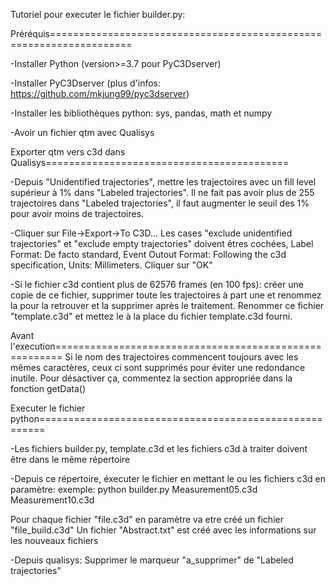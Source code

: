 Tutoriel pour executer le fichier builder.py:

Préréquis====================================================================

-Installer Python (version>=3.7 pour PyC3Dserver)

-Installer PyC3Dserver <pip install pyc3dserver> (plus d'infos: https://github.com/mkjung99/pyc3dserver)

-Installer les bibliothèques python: sys, pandas, math et numpy

-Avoir un fichier qtm avec Qualisys


Exporter qtm vers c3d dans Qualisys==========================================

-Depuis "Unidentified trajectories", mettre les trajectoires avec un fill level supérieur à 1% dans "Labeled trajectories". Il ne fait pas avoir plus de 255 trajectoires dans "Labeled trajectories", il faut augmenter le seuil des 1% pour avoir moins de trajectoires.

-Cliquer sur File->Export->To C3D... Les cases "exclude unidentified trajectories" et "exclude empty trajectories" doivent êtres cochées, Label Format: De facto standard, Event Outout Format: Following the c3d specification, Units: Millimeters. Cliquer sur "OK"

-Si le fichier c3d contient plus de 62576 frames (en 100 fps): créer une copie de ce fichier, supprimer toute les trajectoires à part une et renommez la pour la retrouver et la supprimer après le traitement. Renommer ce fichier "template.c3d" et mettez le à la place du fichier template.c3d fourni.


Avant l'execution=======================================================
Si le nom des trajectoires commencent toujours avec les mêmes caractères, ceux ci sont supprimés pour éviter une redondance inutile. Pour désactiver ça, commentez la section appropriée dans la fonction getData()


Executer le fichier python=======================================================

-Les fichiers builder.py, template.c3d et les fichiers c3d à traiter doivent être dans le même répertoire

-Depuis ce répertoire, éxecuter le fichier en mettant le ou les fichiers c3d en paramètre: exemple: python builder.py Measurement05.c3d Measurement10.c3d

Pour chaque fichier "file.c3d" en paramètre va etre créé un fichier "file_build.c3d"
Un fichier "Abstract.txt" est créé avec les informations sur les nouveaux fichiers

-Depuis qualisys: Supprimer le marqueur "a_supprimer" de "Labeled trajectories"
